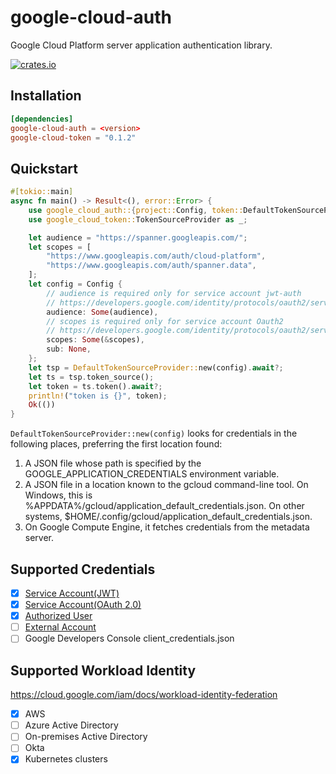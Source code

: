 # google-cloud-auth

Google Cloud Platform server application authentication library.

[![crates.io](https://img.shields.io/crates/v/google-cloud-auth.svg)](https://crates.io/crates/google-cloud-auth)

## Installation

```toml
[dependencies]
google-cloud-auth = <version>
google-cloud-token = "0.1.2"
```

## Quickstart

```rust
#[tokio::main]
async fn main() -> Result<(), error::Error> {
    use google_cloud_auth::{project::Config, token::DefaultTokenSourceProvider};
    use google_cloud_token::TokenSourceProvider as _;

    let audience = "https://spanner.googleapis.com/";
    let scopes = [
        "https://www.googleapis.com/auth/cloud-platform",
        "https://www.googleapis.com/auth/spanner.data",
    ];
    let config = Config {
        // audience is required only for service account jwt-auth
        // https://developers.google.com/identity/protocols/oauth2/service-account#jwt-auth
        audience: Some(audience),
        // scopes is required only for service account Oauth2
        // https://developers.google.com/identity/protocols/oauth2/service-account
        scopes: Some(&scopes),
        sub: None,
    };
    let tsp = DefaultTokenSourceProvider::new(config).await?;
    let ts = tsp.token_source();
    let token = ts.token().await?;
    println!("token is {}", token);
    Ok(())
}
```

`DefaultTokenSourceProvider::new(config)` looks for credentials in the following places,
preferring the first location found:

1. A JSON file whose path is specified by the
   GOOGLE_APPLICATION_CREDENTIALS environment variable.
2. A JSON file in a location known to the gcloud command-line tool.
   On Windows, this is %APPDATA%/gcloud/application_default_credentials.json.
   On other systems, $HOME/.config/gcloud/application_default_credentials.json.
3. On Google Compute Engine, it fetches credentials from the metadata server.

## Supported Credentials

- [x] [Service Account(JWT)](https://developers.google.com/identity/protocols/oauth2/service-account#jwt-auth)
- [x] [Service Account(OAuth 2.0)](https://developers.google.com/identity/protocols/oauth2/service-account)
- [x] [Authorized User](https://cloud.google.com/docs/authentication/end-user)
- [ ] [External Account](https://cloud.google.com/anthos/clusters/docs/aws/how-to/workload-identity-gcp)
- [ ] Google Developers Console client_credentials.json

## Supported Workload Identity

<https://cloud.google.com/iam/docs/workload-identity-federation>

- [x] AWS
- [ ] Azure Active Directory
- [ ] On-premises Active Directory
- [ ] Okta
- [x] Kubernetes clusters

